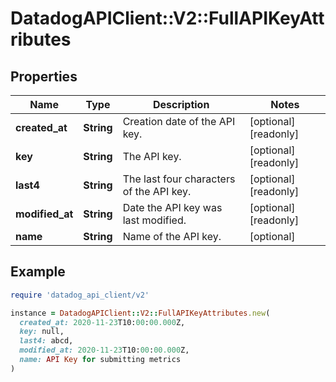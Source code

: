 # DatadogAPIClient::V2::FullAPIKeyAttributes

## Properties

| Name | Type | Description | Notes |
| ---- | ---- | ----------- | ----- |
| **created_at** | **String** | Creation date of the API key. | [optional][readonly] |
| **key** | **String** | The API key. | [optional][readonly] |
| **last4** | **String** | The last four characters of the API key. | [optional][readonly] |
| **modified_at** | **String** | Date the API key was last modified. | [optional][readonly] |
| **name** | **String** | Name of the API key. | [optional] |

## Example

```ruby
require 'datadog_api_client/v2'

instance = DatadogAPIClient::V2::FullAPIKeyAttributes.new(
  created_at: 2020-11-23T10:00:00.000Z,
  key: null,
  last4: abcd,
  modified_at: 2020-11-23T10:00:00.000Z,
  name: API Key for submitting metrics
)
```

